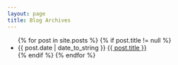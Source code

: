```yaml
---
layout: page
title: Blog Archives
---
```

<ul>
{% for post in site.posts %}
 {% if post.title != null %}
 <li>{{ post.date | date_to_string }} <a href="{{ post.url }}">{{ post.title }}</a></li>
 {% endif %}
{% endfor %}
</ul>